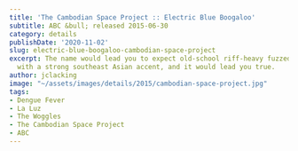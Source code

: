 ```yaml
---
title: 'The Cambodian Space Project :: Electric Blue Boogaloo'
subtitle: ABC &bull; released 2015-06-30
category: details
publishDate: '2020-11-02'
slug: electric-blue-boogaloo-cambodian-space-project
excerpt: The name would lead you to expect old-school riff-heavy fuzzed-out psychedelia
  with a strong southeast Asian accent, and it would lead you true.
author: jclacking
image: "~/assets/images/details/2015/cambodian-space-project.jpg"
tags:
- Dengue Fever
- La Luz
- The Woggles
- The Cambodian Space Project
- ABC
---
```


